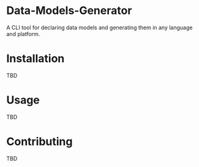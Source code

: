 # Data-Models-Generator

A CLI tool for declaring data models and generating them in any language and platform.

# Installation

TBD

# Usage

TBD

# Contributing

TBD
